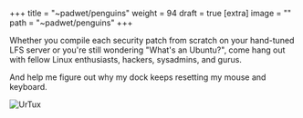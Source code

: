 
+++
title = "~padwet/penguins"
weight = 94
draft = true
[extra]
image = ""
path = "~padwet/penguins"
+++

Whether you compile each security patch from scratch on your hand-tuned LFS server or you're still wondering "What's an Ubuntu?", come hang out with fellow Linux enthusiasts, hackers, sysadmins, and gurus.

And help me figure out why my dock keeps resetting my mouse and keyboard.

![UrTux](https://media.ritpub-sipsyl.us-chi1.upcloudobjects.com/ritpub-sipsyl/2021.3.05..00.03.58-urbit%20penguin.png)
